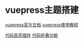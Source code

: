 # vuepress主题搭建

[vuepress官方文档](https://vuepress.vuejs.org)
[vuepress使用教程](https://juejin.cn/post/6844903842375532558)

[代码高亮插件](https://highlightjs.org/)
[代码折叠功能](https://blog.csdn.net/weixin_39844549/article/details/110477043)
